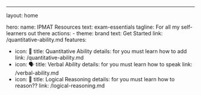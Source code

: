 ---
layout: home

hero:
  name: IPMAT Resources
  text: exam-essentials
  tagline: For all my self-learners out there
  actions:
    - theme: brand
      text: Get Started
      link: /quantitative-ability.md
features:
  - icon: 🔢
    title: Quantitative Ability
    details: for you must learn how to add
    link: /quantitative-ability.md
  - icon: 🗣️
    title: Verbal Ability
    details: for you must learn how to speak
    link: /verbal-ability.md
  - icon: 🧩
    title: Logical Reasoning
    details: for you must learn how to reason??
    link: /logical-reasoning.md
